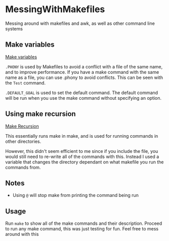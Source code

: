 # MessingWithMakefiles
Messing around with makefiles and awk, as well as other command line systems

## Make variables
[Make variables](https://www.gnu.org/software/make/manual/html_node/Special-Variables.html#Special-Variables)

`.PHONY` is used by Makefiles to avoid a conflict with a file of the same name, and to improve performance. If you have a make command with the same name as a file, you can use .phony to avoid conflicts. This can be seen with the `Test` command.

`.DEFAULT_GOAL` is used to set the default command. The default command will be run when you use the make command without specifying an option.

## Using make recursion
[Make Recursion](https://www.gnu.org/software/make/manual/make.html#Recursion)

This essentially runs make in make, and is used for running commands in other directories.

However, this didn't seem efficient to me since if you include the file, you would still need to re-write all of the commands with this. Instead I used a variable that changes the directory dependant on what makefile you run the commands from.

## Notes
- Using `@` will stop make from printing the command being run

## Usage
Run `make` to show all of the make commands and their description. Proceed to run any make command, this was just testing for fun. Feel free to mess around with this
